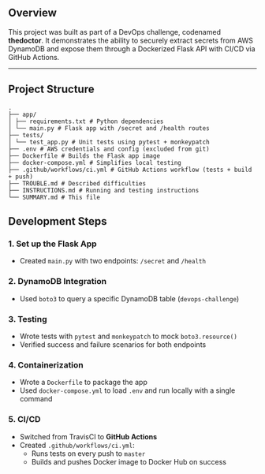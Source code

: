 ## Overview

This project was built as part of a DevOps challenge, codenamed **thedoctor**. It demonstrates the ability to securely extract secrets from AWS DynamoDB and expose them through a Dockerized Flask API with CI/CD via GitHub Actions.

---

## Project Structure

```
.
├── app/  
│ ├── requirements.txt # Python dependencies  
│ └── main.py # Flask app with /secret and /health routes  
├── tests/  
│ └── test_app.py # Unit tests using pytest + monkeypatch
├── .env # AWS credentials and config (excluded from git)
├── Dockerfile # Builds the Flask app image
├── docker-compose.yml # Simplifies local testing
├── .github/workflows/ci.yml # GitHub Actions workflow (tests + build + push)
├── TROUBLE.md # Described difficulties
├── INSTRUCTIONS.md # Running and testing instructions
└── SUMMARY.md # This file
```

## Development Steps

### 1. Set up the Flask App

- Created `main.py` with two endpoints: `/secret` and `/health`

### 2. DynamoDB Integration

- Used `boto3` to query a specific DynamoDB table (`devops-challenge`)

### 3. Testing

- Wrote tests with `pytest` and `monkeypatch` to mock `boto3.resource()`
- Verified success and failure scenarios for both endpoints

### 4. Containerization

- Wrote a `Dockerfile` to package the app
- Used `docker-compose.yml` to load `.env` and run locally with a single command

### 5. CI/CD

- Switched from TravisCI to **GitHub Actions**
- Created `.github/workflows/ci.yml`:
  - Runs tests on every push to `master`
  - Builds and pushes Docker image to Docker Hub on success
